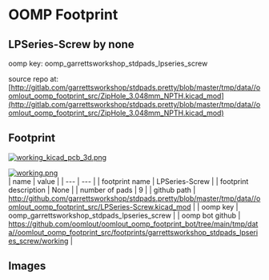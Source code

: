 # OOMP Footprint  
## LPSeries-Screw  by none  
  
oomp key: oomp_garrettsworkshop_stdpads_lpseries_screw  
  
source repo at: [http://gitlab.com/garrettsworkshop/stdpads.pretty/blob/master/tmp/data//oomlout_oomp_footprint_src/ZipHole_3.048mm_NPTH.kicad_mod](http://gitlab.com/garrettsworkshop/stdpads.pretty/blob/master/tmp/data//oomlout_oomp_footprint_src/ZipHole_3.048mm_NPTH.kicad_mod)  
## Footprint  
  
[![working_kicad_pcb_3d.png](working_kicad_pcb_3d_600.png)](working_kicad_pcb_3d.png)  
  
[![working.png](working_600.png)](working.png)  
| name | value | 
| --- | --- | 
| footprint name | LPSeries-Screw | 
| footprint description | None | 
| number of pads | 9 | 
| github path | http://github.com/garrettsworkshop/stdpads.pretty/blob/master/tmp/data//oomlout_oomp_footprint_src/LPSeries-Screw.kicad_mod | 
| oomp key | oomp_garrettsworkshop_stdpads_lpseries_screw | 
| oomp bot github | https://github.com/oomlout/oomlout_oomp_footprint_bot/tree/main/tmp/data//oomlout_oomp_footprint_src/footprints/garrettsworkshop_stdpads_lpseries_screw/working | 
## Images  
